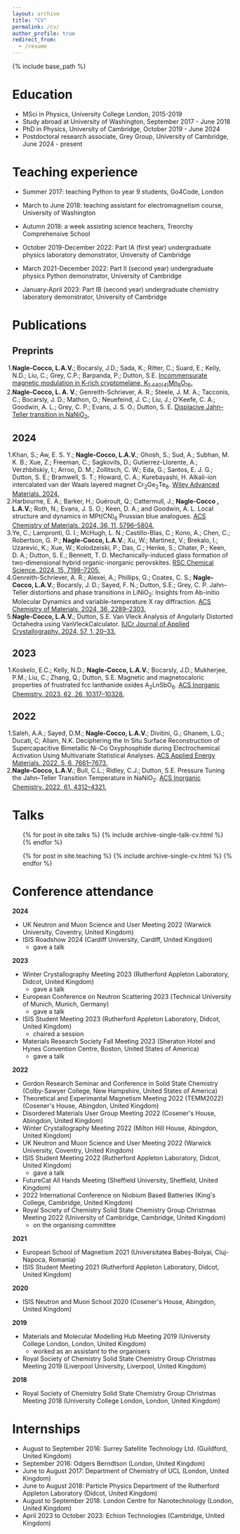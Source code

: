 ```yaml
---
layout: archive
title: "CV"
permalink: /cv/
author_profile: true
redirect_from:
  - /resume
---
```


{% include base_path %}

Education
======
* MSci in Physics, University College London, 2015-2019
* Study abroad at University of Washington, September 2017 - June 2018
* PhD in Physics, University of Cambridge, October 2019 - June 2024
* Postdoctoral research associate, Grey Group, University of Cambridge, June 2024 - present

Teaching experience
======
* Summer 2017: teaching Python to year 9 students, Go4Code, London

* March to June 2018: teaching assistant for electromagnetism course, University of Washington

* Autumn 2018: a week assisting science teachers, Treorchy Comprehensive School

* October 2019-December 2022: Part IA (first year) undergraduate physics laboratory demonstrator, University of Cambridge

* March 2021-December 2022: Part II (second year) undergraduate physics Python demonstrator, University of Cambridge

* January-April 2023: Part IB (second year) undergraduate chemistry laboratory demonstrator, University of Cambridge

Publications
======

<head>
    <meta charset="UTF-8">
    <meta name="viewport" content="width=device-width, initial-scale=1.0">
    <title>Publication List</title>
    <style>
        /* Reset CSS styles for ordered lists */
        ol {
            counter-reset: item;
            list-style-type: none;
            padding: 0;
        }
        ol li {
            counter-increment: item;
            position: relative;
        }
        ol li::before {
            content: counter(item) ". ";
            position: absolute;
            left: -2em; /* Adjust as needed to fit your layout */
            width: 2em;
            text-align: right;
        }
    </style>
</head>
<body>

<h2>Preprints</h2>
<ol start="10">
    <li><strong>Nagle-Cocco, L.A.V.</strong>; Bocarsly, J.D.; Sada, K.; Ritter, C.; Suard, E.; Kelly, N.D.; Liu, C.; Grey, C.P.; Barpanda, P.; Dutton, S.E. <a href="https://arxiv.org/abs/2208.12197">Incommensurate magnetic modulation in K-rich cryptomelane, K<sub>1.440(4)</sub>Mn<sub>8</sub>O<sub>16</sub>.</a></li>
    <li><strong>Nagle-Cocco, L. A. V.</strong>; Genreith-Schriever, A. R.; Steele, J. M. A.; Tacconis, C.; Bocarsly, J. D.; Mathon, O.; Neuefeind, J. C.; Liu, J.; O’Keefe, C. A.; Goodwin, A. L.; Grey, C. P.; Evans, J. S. O.; Dutton, S. E. <a href="https://arxiv.org/abs/2408.01267">Displacive Jahn–Teller transition in NaNiO<sub>2</sub>.</a></li>
</ol>

<h2>2024</h2>
<ol start="8">
    <li>Khan, S.; Aw, E. S. Y.; <strong>Nagle-Cocco, L.A.V.</strong>; Ghosh, S.; Sud, A.; Subhan, M. K. B.; Xue, Z.; Freeman, C.; Sagkovits, D.; Gutierrez-Llorente, A.; Verzhbitskiy, I.; Arroo, D. M.; Zollitsch, C. W.; Eda, G.; Santos, E. J. G.; Dutton, S. E.; Bramwell, S. T.; Howard, C. A.; Kurebayashi, H. Alkali-ion intercalated van der Waals layered magnet Cr<sub>2</sub>Ge<sub>2</sub>Te<sub>6</sub>. <a href="https://onlinelibrary.wiley.com/doi/full/10.1002/adma.202400270">Wiley Advanced Materials. 2024.</a></li>
    <li>Harbourne, E. A.; Barker, H.; Guéroult, Q.; Cattermull, J.; <strong>Nagle-Cocco , L.A.V.</strong>; Roth, N.; Evans, J. S. O.; Keen, D. A.; and Goodwin, A. L. Local structure and dynamics in MPt(CN)<sub>6</sub> Prussian blue analogues. <a href="https://pubs.acs.org/doi/10.1021/acs.chemmater.4c01013">ACS Chemistry of Materials. 2024, 36, 11, 5796–5804.</a></li>
    <li>Ye, C.; Lampronti, G. I.; McHugh, L. N.; Castillo-Blas, C.; Kono, A.; Chen, C.; Robertson, G. P.; <strong>Nagle-Cocco, L.A.V.</strong>; Xu, W.; Martinez, V.; Brekalo, I.; Uzarevic, K.; Xue, W.; Kolodzeiski, P.; Das, C.; Henke, S.; Chater, P.; Keen, D. A.; Dutton, S. E.; Bennett, T. D. Mechanically-induced glass formation of two-dimensional hybrid organic-inorganic perovskites. <a href="https://pubs.rsc.org/en/content/articlelanding/2024/sc/d4sc00905c">RSC Chemical Science. 2024, 15, 7198–7205.</a></li>
    <li>Genreith-Schriever, A. R.; Alexei, A.; Phillips, G.; Coates, C. S.; <strong>Nagle-Cocco, L.A.V.</strong>; Bocarsly, J. D.; Sayed, F. N.; Dutton, S.E.; Grey, C. P. Jahn–Teller distortions and phase transitions in LiNiO<sub>2</sub>: Insights from Ab-initio Molecular Dynamics and variable-temperature X ray diffraction. <a href="https://pubs.acs.org/doi/10.1021/acs.chemmater.3c02413">ACS Chemistry of Materials. 2024, 36, 2289–2303.</a></li>
    <li><strong>Nagle-Cocco, L.A.V.</strong>; Dutton, S.E. Van Vleck Analysis of Angularly Distorted Octahedra using VanVleckCalculator. <a href="https://scripts.iucr.org/cgi-bin/paper?S1600576723009925">IUCr Journal of Applied Crystallography. 2024, 57, 1, 20–33.</a></li>
</ol>

<h2>2023</h2>
<ol start="3">
    <li>Koskelo, E.C.; Kelly, N.D.; <strong>Nagle-Cocco, L.A.V.</strong>; Bocarsly, J.D.; Mukherjee, P.M.; Liu, C.; Zhang, Q.; Dutton, S.E. Magnetic and magnetocaloric properties of frustrated fcc lanthanide oxides A<sub>2</sub>LnSbO<sub>6</sub>. <a href="https://doi.org/10.1021/acs.inorgchem.3c01137">ACS Inorganic Chemistry. 2023, 62, 26, 10317–10328.</a></li>
</ol>

<h2>2022</h2>
<ol start="2">
    <li>Saleh, A.A.; Sayed, D.M.; <strong>Nagle-Cocco, L.A.V.</strong>; Divitini, G.; Ghanem, L.G.; Ducati, C; Allam, N.K. Deciphering the In Situ Surface Reconstruction of Supercapacitive Bimetallic Ni-Co Oxyphosphide during Electrochemical Activation Using Multivariate Statistical Analyses. <a href="https://pubs.acs.org/doi/full/10.1021/acsaem.2c01122">ACS Applied Energy Materials. 2022, 5, 6, 7661–7673.</a></li>
    <li><strong>Nagle-Cocco, L.A.V.</strong>; Bull, C.L.; Ridley, C.J.; Dutton, S.E. Pressure Tuning the Jahn–Teller Transition Temperature in NaNiO<sub>2</sub>. <a href="https://pubs.acs.org/doi/full/10.1021/acs.inorgchem.1c03345">ACS Inorganic Chemistry. 2022, 61, 4312–4321.</a></li>
</ol>

</body>
</html>


Talks
======
  <ul>{% for post in site.talks %}
    {% include archive-single-talk-cv.html %}
  {% endfor %}</ul>

<!--Teaching-->
<!--======-->
  <ul>{% for post in site.teaching %}
    {% include archive-single-cv.html %}
  {% endfor %}</ul>

Conference attendance
======

**2024**
- UK Neutron and Muon Science and User Meeting 2022 (Warwick University, Coventry, United Kingdom)
- ISIS Roadshow 2024 (Cardiff University, Cardiff, United Kingdom)
  - gave a talk

**2023**
- Winter Crystallography Meeting 2023 (Rutherford Appleton Laboratory, Didcot, United Kingdom)
  - gave a talk
- European Conference on Neutron Scattering 2023 (Technical University of Munich, Munich, Germany)
  - gave a talk
- ISIS Student Meeting 2023 (Rutherford Appleton Laboratory, Didcot, United Kingdom)
  - chaired a session
- Materials Research Society Fall Meeting 2023 (Sheraton Hotel and Hynes Convention Centre, Boston, United States of America)
  - gave a talk

**2022**
- Gordon Research Seminar and Conference in Solid State Chemistry (Colby-Sawyer College, New Hampshire, United States of America)
- Theoretical and Experimantal Magnetism Meeting 2022 (TEMM2022) (Cosener's House, Abingdon, United Kingdom)
- Disordered Materials User Group Meeting 2022 (Cosener's House, Abingdon, United Kingdom)
- Winter Crystallography Meeting 2022 (Milton Hill House, Abingdon, United Kingdom)
- UK Neutron and Muon Science and User Meeting 2022 (Warwick University, Coventry, United Kingdom)
- ISIS Student Meeting 2022 (Rutherford Appleton Laboratory, Didcot, United Kingdom)
  - gave a talk
- FutureCat All Hands Meeting (Sheffield University, Sheffield, United Kingdom)
- 2022 International Conference on Niobium Based Batteries (King's College, Cambridge, United Kingdom)
- Royal Society of Chemistry Solid State Chemistry Group Christmas Meeting 2022 (University of Cambridge, Cambridge, United Kingdom)
  - on the organising committee

**2021**
- European School of Magnetism 2021 (Universitatea Babeș-Bolyai, Cluj-Napoca, Romania)
- ISIS Student Meeting 2021 (Rutherford Appleton Laboratory, Didcot, United Kingdom)

**2020**
- ISIS Neutron and Muon School 2020 (Cosener's House, Abingdon, United Kingdom)

**2019**
- Materials and Molecular Modelling Hub Meeting 2019 (University College London, London, United Kingdom)
  - worked as an assistant to the organisers
- Royal Society of Chemistry Solid State Chemistry Group Christmas Meeting 2019 (Liverpool University, Liverpool, United Kingdom)

**2018**
- Royal Society of Chemistry Solid State Chemistry Group Christmas Meeting 2018 (University College London, London, United Kingdom)

Internships
======

- August to September 2016: Surrey Satellite Technology Ltd. (Guildford, United Kingdom)
- September 2016: Odgers Berndtson (London, United Kingdom)
- June to August 2017: Department of Chemistry of UCL (London, United Kingdom)
- June to August 2018: Particle Physics Department of the Rutherford Appleton Laboratory (Didcot, United Kingdom)
- August to September 2018: London Centre for Nanotechnology (London, United Kingdom)
- April 2023 to October 2023: Echion Technologies (Cambridge, United Kingdom)
